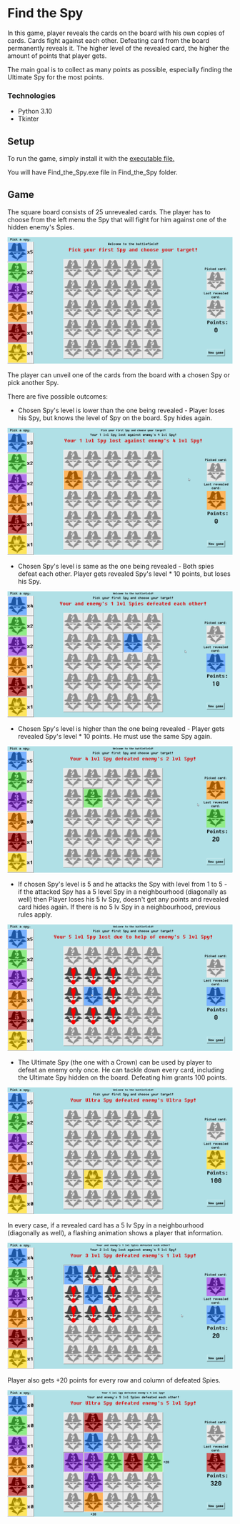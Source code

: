 # **Find the Spy**

In this game, player reveals the cards on the board with his own copies of cards. 
Cards fight against each other. Defeating card from the board permanently reveals it.
The higher level of the revealed card, the higher the amount of points that player gets.

The main goal is to collect as many points as possible, especially finding the Ultimate Spy for the most points.

### Technologies

- Python 3.10
- Tkinter

## Setup

To run the game, simply install it with the [executable file.](Find_the_Spy_installer.exe)

You will have Find_the_Spy.exe file in Find_the_Spy folder.

## Game

The square board consists of 25 unrevealed cards. 
The player has to choose from the left menu the Spy that will fight for him against one of the hidden enemy's Spies.

![](img/read1.png)

The player can unveil one of the cards from the board with a chosen Spy or pick another Spy.



There are five possible outcomes:
- Chosen Spy's level is lower than the one being revealed - 
Player loses his Spy, but knows the level of Spy on the board. Spy hides again.

![](img/read2.png)
- Chosen Spy's level is same as the one being revealed - 
Both spies defeat each other. Player gets revealed Spy's level * 10 points, but loses his Spy.

![](img/read3.png)
- Chosen Spy's level is higher than the one being revealed - 
Player gets revealed Spy's level * 10 points. He must use the same Spy again.

![](img/read4.png)
- If chosen Spy's level is 5 and he attacks the Spy with level from 1 to 5 - 
if the attacked Spy has a 5 level Spy in a neighbourhood (diagonally as well) 
then Player loses his 5 lv Spy, doesn't get any points and revealed card hides again.
If there is no 5 lv Spy in a neighbourhood, previous rules apply.

![](img/read5.png)
- The Ultimate Spy (the one with a Crown) can be used by player to defeat an enemy only once. 
He can tackle down every card, including the Ultimate Spy hidden on the board. Defeating him grants 100 points.

![](img/read6.png)

In every case, if a revealed card has a 5 lv Spy in a neighbourhood (diagonally as well), 
a flashing animation shows a player that information.

![](img/read7.png)

Player also gets +20 points for every row and column of defeated Spies.

![](img/read8.png)



